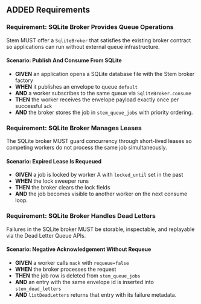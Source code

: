 ## ADDED Requirements
### Requirement: SQLite Broker Provides Queue Operations
Stem MUST offer a `SqliteBroker` that satisfies the existing broker contract so applications can run without external queue infrastructure.

#### Scenario: Publish And Consume From SQLite
- **GIVEN** an application opens a SQLite database file with the Stem broker factory
- **WHEN** it publishes an envelope to queue `default`
- **AND** a worker subscribes to the same queue via `SqliteBroker.consume`
- **THEN** the worker receives the envelope payload exactly once per successful `ack`
- **AND** the broker stores the job in `stem_queue_jobs` with priority ordering.

### Requirement: SQLite Broker Manages Leases
The SQLite broker MUST guard concurrency through short-lived leases so competing workers do not process the same job simultaneously.

#### Scenario: Expired Lease Is Requeued
- **GIVEN** a job is locked by worker A with `locked_until` set in the past
- **WHEN** the lock sweeper runs
- **THEN** the broker clears the lock fields
- **AND** the job becomes visible to another worker on the next consume loop.

### Requirement: SQLite Broker Handles Dead Letters
Failures in the SQLite broker MUST be storable, inspectable, and replayable via the Dead Letter Queue APIs.

#### Scenario: Negative Acknowledgement Without Requeue
- **GIVEN** a worker calls `nack` with `requeue=false`
- **WHEN** the broker processes the request
- **THEN** the job row is deleted from `stem_queue_jobs`
- **AND** an entry with the same envelope id is inserted into `stem_dead_letters`
- **AND** `listDeadLetters` returns that entry with its failure metadata.
